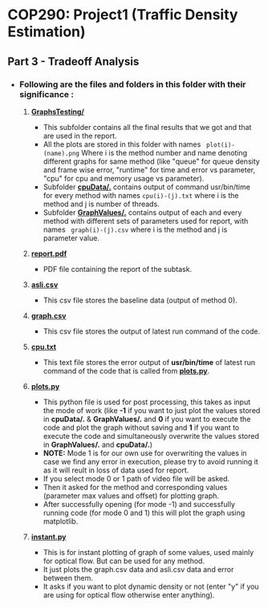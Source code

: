 # COP290: Project1 (Traffic Density Estimation)

## Part 3 - __Tradeoff Analysis__


* ### __Following are the files and folders in this folder with their significance :__

    1. [__GraphsTesting/__](./GraphsTesting/)
        * This subfolder contains all the final results that we got and that are used in the report.
        * All the plots are stored in this folder with names ``` plot(i)-(name).png``` Where i is the method number and name denoting different graphs for same method (like "queue" for queue density and frame wise error, "runtime" for time and error vs parameter, "cpu" for cpu and memory usage vs parameter).
        * Subfolder [__cpuData/.__](./GraphsTesting/cpuData/) contains output of command usr/bin/time for every method with names ``` cpu(i)-(j).txt ``` where i is the method and j is number of threads.
        * Subfolder [__GraphValues/.__](./GraphsTesting/GraphValues/) contains output of each and every method with different sets of parameters used for report, with names ``` graph(i)-(j).csv``` where i is the method and j is parameter value.

    5. [__report.pdf__](./report.pdf)
        * PDF file containing the report of the subtask.

    2. [__asli.csv__](./asli.csv)
        * This csv file stores the baseline data (output of method 0).

    3. [__graph.csv__](./graph.csv)
        * This csv file stores the output of latest run command of the code.
    
    3. [__cpu.txt__](./cpu.txt)
        * This text file stores the error output of __usr/bin/time__ of latest run command of the code that is called from [__plots.py__](./plots.py).
    
    4. [__plots.py__](./plots.py)
        * This python file is used for post processing, this takes as input the mode of work (like __-1__ if you want to just plot the values stored in __cpuData/.__ & __GraphValues/.__ and __0__ if you want to execute the code and plot the graph without saving and __1__ if you want to execute the code and simultaneously overwrite the values stored in __GraphValues/.__ and __cpuData/.__)
        * __NOTE:__ Mode 1 is for our own use for overwriting the values in case we find any error in execution, please try to avoid running it as it will reult in loss of data used for report.
        * If you select mode 0 or 1 path of video file will be asked.
        * Then it asked for the method and corresponding values (parameter max values and offset) for plotting graph.
        * After successfully opening (for mode -1) and successfully running code (for mode 0 and 1) this will plot the graph using matplotlib.

    5. [__instant.py__](./instant.py)

        * This is for instant plotting of graph of some values, used mainly for optical flow. But can be used for any method.
        * It just plots the graph.csv data and asli.csv data and error between them.
        * It asks if you want to plot dynamic density or not (enter "y" if you are using for optical flow otherwise enter anything).  
    
